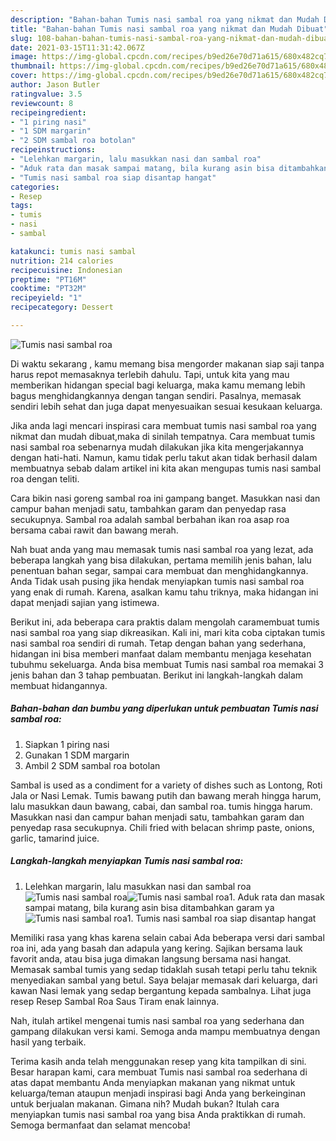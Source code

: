 ```yaml
---
description: "Bahan-bahan Tumis nasi sambal roa yang nikmat dan Mudah Dibuat"
title: "Bahan-bahan Tumis nasi sambal roa yang nikmat dan Mudah Dibuat"
slug: 108-bahan-bahan-tumis-nasi-sambal-roa-yang-nikmat-dan-mudah-dibuat
date: 2021-03-15T11:31:42.067Z
image: https://img-global.cpcdn.com/recipes/b9ed26e70d71a615/680x482cq70/tumis-nasi-sambal-roa-foto-resep-utama.jpg
thumbnail: https://img-global.cpcdn.com/recipes/b9ed26e70d71a615/680x482cq70/tumis-nasi-sambal-roa-foto-resep-utama.jpg
cover: https://img-global.cpcdn.com/recipes/b9ed26e70d71a615/680x482cq70/tumis-nasi-sambal-roa-foto-resep-utama.jpg
author: Jason Butler
ratingvalue: 3.5
reviewcount: 8
recipeingredient:
- "1 piring nasi"
- "1 SDM margarin"
- "2 SDM sambal roa botolan"
recipeinstructions:
- "Lelehkan margarin, lalu masukkan nasi dan sambal roa"
- "Aduk rata dan masak sampai matang, bila kurang asin bisa ditambahkan garam ya"
- "Tumis nasi sambal roa siap disantap hangat"
categories:
- Resep
tags:
- tumis
- nasi
- sambal

katakunci: tumis nasi sambal 
nutrition: 214 calories
recipecuisine: Indonesian
preptime: "PT16M"
cooktime: "PT32M"
recipeyield: "1"
recipecategory: Dessert

---
```



![Tumis nasi sambal roa](https://img-global.cpcdn.com/recipes/b9ed26e70d71a615/680x482cq70/tumis-nasi-sambal-roa-foto-resep-utama.jpg)

Di waktu  sekarang , kamu memang bisa mengorder makanan siap saji tanpa harus repot memasaknya terlebih dahulu. Tapi, untuk kita yang mau memberikan hidangan special bagi keluarga, maka kamu memang lebih bagus menghidangkannya dengan tangan sendiri. Pasalnya, memasak sendiri lebih sehat dan juga dapat menyesuaikan sesuai kesukaan keluarga.

Jika anda lagi mencari inspirasi cara membuat tumis nasi sambal roa yang nikmat dan mudah dibuat,maka di sinilah tempatnya. Cara membuat tumis nasi sambal roa  sebenarnya mudah dilakukan jika kita mengerjakannya dengan hati-hati. Namun, kamu tidak perlu takut akan tidak berhasil dalam membuatnya 
sebab dalam artikel ini kita akan mengupas tumis nasi sambal roa dengan teliti.  

Cara bikin nasi goreng sambal roa ini gampang banget. Masukkan nasi dan campur bahan menjadi satu, tambahkan garam dan penyedap rasa secukupnya. Sambal roa adalah sambal berbahan ikan roa asap roa bersama cabai rawit dan bawang merah.

Nah buat anda yang mau memasak tumis nasi sambal roa yang lezat, ada beberapa langkah yang bisa dilakukan, pertama memilih jenis bahan, lalu penentuan bahan segar, sampai cara membuat dan menghidangkannya. Anda Tidak usah pusing jika hendak menyiapkan tumis nasi sambal roa yang enak di rumah. Karena, asalkan kamu  tahu triknya, maka hidangan ini dapat menjadi sajian yang istimewa.

Berikut ini, ada beberapa cara praktis  dalam mengolah caramembuat tumis nasi sambal roa yang siap dikreasikan. Kali ini, mari kita coba ciptakan tumis nasi sambal roa sendiri di rumah. Tetap dengan bahan yang sederhana, hidangan ini bisa memberi manfaat dalam membantu menjaga kesehatan tubuhmu sekeluarga. Anda bisa membuat Tumis nasi sambal roa memakai 3 jenis bahan dan 3 tahap pembuatan. Berikut ini langkah-langkah dalam membuat hidangannya.

<!--inarticleads1-->

##### Bahan-bahan dan bumbu yang diperlukan untuk pembuatan Tumis nasi sambal roa:

1. Siapkan 1 piring nasi
1. Gunakan 1 SDM margarin
1. Ambil 2 SDM sambal roa botolan


Sambal is used as a condiment for a variety of dishes such as Lontong, Roti Jala or Nasi Lemak. Tumis bawang putih dan bawang merah hingga harum, lalu masukkan daun bawang, cabai, dan sambal roa. tumis hingga harum. Masukkan nasi dan campur bahan menjadi satu, tambahkan garam dan penyedap rasa secukupnya. Chili fried with belacan shrimp paste, onions, garlic, tamarind juice. 

<!--inarticleads2-->

##### Langkah-langkah menyiapkan Tumis nasi sambal roa:

1. Lelehkan margarin, lalu masukkan nasi dan sambal roa
<img src="https://img-global.cpcdn.com/steps/b65ebb49d2eed1a3/160x128cq70/tumis-nasi-sambal-roa-langkah-memasak-1-foto.jpg" alt="Tumis nasi sambal roa"><img src="https://img-global.cpcdn.com/steps/cf6c66c318185fdc/160x128cq70/tumis-nasi-sambal-roa-langkah-memasak-1-foto.jpg" alt="Tumis nasi sambal roa">1. Aduk rata dan masak sampai matang, bila kurang asin bisa ditambahkan garam ya
<img src="https://img-global.cpcdn.com/steps/8bdf59f64902c46c/160x128cq70/tumis-nasi-sambal-roa-langkah-memasak-2-foto.jpg" alt="Tumis nasi sambal roa">1. Tumis nasi sambal roa siap disantap hangat


Memiliki rasa yang khas karena selain cabai Ada beberapa versi dari sambal roa ini, ada yang basah dan adapula yang kering. Sajikan bersama lauk favorit anda, atau bisa juga dimakan langsung bersama nasi hangat. Memasak sambal tumis yang sedap tidaklah susah tetapi perlu tahu teknik menyediakan sambal yang betul. Saya belajar memasak dari keluarga, dari kawan Nasi lemak yang sedap bergantung kepada sambalnya. Lihat juga resep Resep Sambal Roa Saus Tiram enak lainnya. 

Nah, itulah artikel mengenai  tumis nasi sambal roa  yang sederhana dan gampang dilakukan versi kami. Semoga anda mampu membuatnya dengan hasil yang terbaik. 

Terima kasih anda telah menggunakan resep yang kita tampilkan di sini. Besar harapan kami, cara membuat  Tumis nasi sambal roa sederhana di atas dapat membantu Anda menyiapkan makanan yang nikmat untuk keluarga/teman ataupun menjadi inspirasi bagi Anda yang berkeinginan untuk berjualan makanan. Gimana nih? Mudah bukan? Itulah cara menyiapkan tumis nasi sambal roa yang bisa Anda praktikkan di rumah. Semoga bermanfaat dan selamat mencoba!

